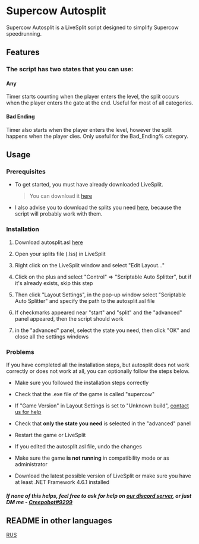 # Supercow Autosplit

Supercow Autosplit is a LiveSplit script designed to simplify Supercow speedrunning.

## Features

### The script has two states that you can use:

#### Any
Timer starts counting when the player enters the level, the split occurs when the player enters the gate at the end. Useful for most of all categories.

#### Bad Ending
Timer also starts when the player enters the level, however the split happens when the player dies. Only useful for the Bad_Ending% category.

## Usage

### Prerequisites

* To get started, you must have already downloaded LiveSplit.
     > You can download it [here](https://livesplit.org/)
     
* I also advise you to download the splits you need [here](https://www.speedrun.com/super_cow/resources), because the script will probably work with them.

### Installation

1. Download autosplit.asl [here](https://github.com/Creepobot/supercow-autosplit/releases/latest)

2. Open your splits file (.lss) in LiveSplit

3. Right click on the LiveSplit window and select "Edit Layout..."

4. Click on the plus and select "Control" => "Scriptable Auto Splitter", but if it's already exists, skip this step

5. Then click "Layout Settings", in the pop-up window select "Scriptable Auto Splitter" and specify the path to the autosplit.asl file

6. If checkmarks appeared near "start" and "split" and the "advanced" panel appeared, then the script should work

7. in the "advanced" panel, select the state you need, then click "OK" and close all the settings windows

### Problems

If you have completed all the installation steps, but autosplit does not work correctly or does not work at all, you can optionally follow the steps below.

* Make sure you followed the installation steps correctly

* Check that the .exe file of the game is called "supercow"

* If "Game Version" in Layout Settings is set to "Unknown build", [сontact us for help](#if-none-of-this-helps-feel-free-to-ask-for-help-on-our-discord-server-or-just-dm-me---creepobot9299)

* Check that **only the state you need** is selected in the "advanced" panel

* Restart the game or LiveSplit

* If you edited the autosplit.asl file, undo the changes

* Make sure the game **is not running** in compatibility mode or as administrator

* Download the latest possible version of LiveSplit or make sure you have at least .NET Framework 4.6.1 installed

##### If none of this helps, feel free to ask for help on [our discord server](https://discord.supercow.community/), or just DM me - [Creepobot#9299](https://discordapp.com/users/555513040523493406)

## README in other languages
[RUS](https://github.com/Creepobot/SupercowAutosplit/blob/main/README_RU.md)
